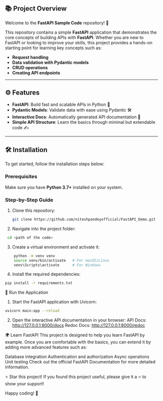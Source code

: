 ## 📚 Project Overview

Welcome to the **FastAPI Sample Code** repository! 🎉

This repository contains a simple **FastAPI** application that demonstrates the core concepts of building APIs with **FastAPI**. Whether you are new to FastAPI or looking to improve your skills, this project provides a hands-on starting point for learning key concepts such as:

- **Request handling**
- **Data validation with Pydantic models**
- **CRUD operations**
- **Creating API endpoints**

---

## ⚙️ Features

- **FastAPI**: Build fast and scalable APIs in Python 🐍
- **Pydantic Models**: Validate data with ease using Pydantic 🛠️
- **Interactive Docs**: Automatically generated API documentation 🎨
- **Simple API Structure**: Learn the basics through minimal but extendable code ✍️

---

## 🛠️ Installation

To get started, follow the installation steps below:

### Prerequisites

Make sure you have **Python 3.7+** installed on your system.

### Step-by-Step Guide

1. Clone this repository:

   ```bash
   git clone https://github.com/niteshpandeyofficial/FastAPI_Demo.git 
   
   ```


2. Navigate into the project folder:
  ```bash
   cd <path of the code>
   ```

3. Create a virtual environment and activate it:
```bash
    python -m venv venv
    source venv/bin/activate   # For macOS/Linux
    venv\Scripts\activate      # For Windows
```

4. Install the required dependencies:
```bash
pip install -r requirements.txt
```

🚀 Run the Application
1. Start the FastAPI application with Uvicorn:
```bash
uvicorn main:app --reload 
```

2. Open the interactive API documentation in your browser:
API Docs: http://127.0.0.1:8000/docs
Redoc Docs: http://127.0.0.1:8000/redoc

🌍 Learn FastAPI
This project is designed to help you learn FastAPI by example. Once you are comfortable with the basics, you can extend it by adding more advanced features such as:

Database integration
Authentication and authorization
Async operations
Unit testing
Check out the official FastAPI Documentation for more detailed information.


⭐️ Star this project!
If you found this project useful, please give it a ⭐️ to show your support!

Happy coding! 🎉
